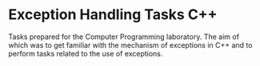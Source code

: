 # Exception Handling Tasks C++
Tasks prepared for the Computer Programming laboratory. 
The aim of which was to get familiar with the mechanism of exceptions in C++ and to perform tasks related to the use of exceptions.
